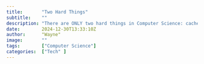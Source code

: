 ```yaml
---
title:       "Two Hard Things"
subtitle:    ""
description: "There are ONLY two hard things in Computer Science: cache invalidation and naming things."
date:        2024-12-30T13:33:10Z
author:      "Wayne"
image:       ""
tags:        ["Computer Science"]
categories:  ["Tech" ]
---
```

